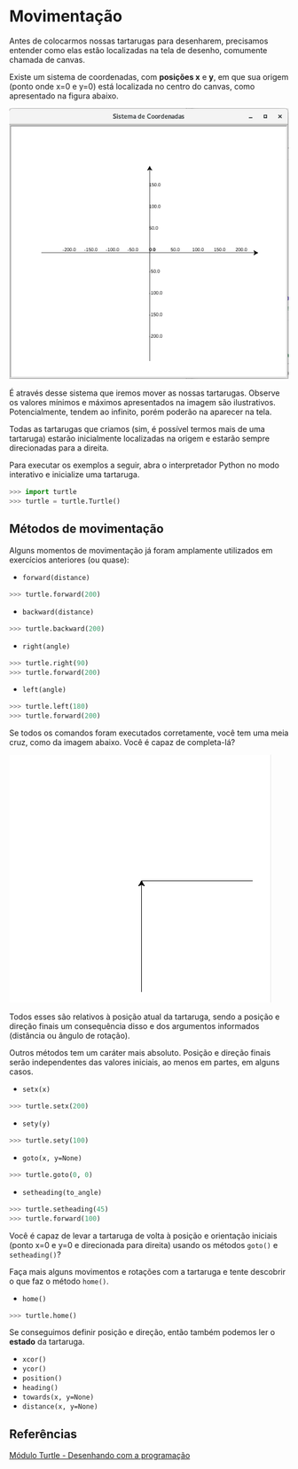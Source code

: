 # Movimentação

Antes de colocarmos nossas tartarugas para desenharem, precisamos entender como
elas estão localizadas na tela de desenho, comumente chamada de canvas.

Existe um sistema de coordenadas, com **posições x** e **y**, em que sua origem
(ponto onde x=0 e y=0) está localizada no centro do canvas, como apresentado na
figura abaixo. 

![Sistemas de Coordenadas](01_sistema_coordenadas.png "Sistemas de Coordenadas")

É através desse sistema que iremos mover as nossas tartarugas. Observe os valores
mínimos e máximos apresentados na imagem são ilustrativos. Potencialmente, tendem
ao infinito, porém poderão na aparecer na tela.

Todas as tartarugas que criamos (sim, é possível termos mais de uma tartaruga)
estarão inicialmente localizadas na origem e estarão sempre direcionadas para
a direita.

Para executar os exemplos a seguir, abra o interpretador Python no modo interativo
e inicialize uma tartaruga. 

```python
>>> import turtle
>>> turtle = turtle.Turtle()
```

## Métodos de movimentação

Alguns momentos de movimentação já foram amplamente utilizados em exercícios 
anteriores (ou quase):

- ```forward(distance)``` 

```python
>>> turtle.forward(200)
```

- ```backward(distance)```

```python
>>> turtle.backward(200)
```

- ```right(angle)```

```python
>>> turtle.right(90)
>>> turtle.forward(200)
```

- ```left(angle)```

```python
>>> turtle.left(180)
>>> turtle.forward(200)
```

Se todos os comandos foram executados corretamente, você tem uma meia cruz, como
da imagem abaixo. Você é capaz de completa-lá?

![Meia cruz](02_meia_cruz.png "Meia cruz")

Todos esses são relativos à posição atual da tartaruga, sendo a posição e direção
finais um consequência disso e dos argumentos informados (distância ou ângulo de
rotação).
 
Outros métodos tem um caráter mais absoluto. Posição e direção finais serão
independentes das valores iniciais, ao menos em partes, em alguns casos.

- ```setx(x)```

```python
>>> turtle.setx(200)
```

- ```sety(y)```

```python
>>> turtle.sety(100)
```

- ```goto(x, y=None)```

```python
>>> turtle.goto(0, 0)
```

- ```setheading(to_angle)```

```python
>>> turtle.setheading(45)
>>> turtle.forward(100)
```

Você é capaz de levar a tartaruga de volta à posição e orientação iniciais (ponto x=0 e y=0 e direcionada para direita) usando os métodos ```goto()``` e ```setheading()```?

Faça mais alguns movimentos e rotações com a tartaruga e tente descobrir o que faz o
método ```home()```. 

- ```home()```
```python
>>> turtle.home()
```

Se conseguimos definir posição e direção, então também podemos ler o **estado**
da tartaruga.

- ```xcor()```
- ```ycor()```
- ```position()```
- ```heading()```
- ```towards(x, y=None)```
- ```distance(x, y=None)``` 


## Referências

[Módulo Turtle - Desenhando com a programação](https://medium.com/reflex%C3%A3o-computacional/m%C3%B3dulo-turtle-d8949db55008)